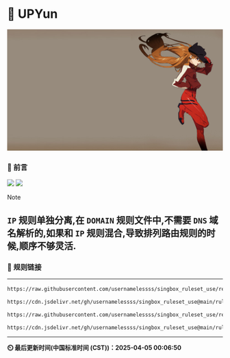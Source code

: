 
# 🧸 UPYun
![](https://raw.githubusercontent.com/usernamelessss/picture-bed/main/images/202504042256831.jpg)
### 📣 前言
![](https://shields.io/badge/-移除重复规则-ff69b4) ![](https://shields.io/badge/-IP&nbsp;规则单独存放不与&nbsp;DOMAIN&nbsp;等混合-green)
> [!NOTE]
**`IP` 规则单独分离,在 `DOMAIN` 规则文件中,不需要 `DNS` 域名解析的,如果和 `IP` 规则混合,导致排列路由规则的时候,顺序不够灵活.**
---

###  🔗 规则链接
---

```url
https://raw.githubusercontent.com/usernamelessss/singbox_ruleset_use/refs/heads/main/rule/UPYun/UPYun_No_IP.json
```

```url
https://cdn.jsdelivr.net/gh/usernamelessss/singbox_ruleset_use@main/rule/UPYun/UPYun_No_IP.json
```

```url
https://raw.githubusercontent.com/usernamelessss/singbox_ruleset_use/refs/heads/main/rule/UPYun/UPYun_No_IP.srs
```

```url
https://cdn.jsdelivr.net/gh/usernamelessss/singbox_ruleset_use@main/rule/UPYun/UPYun_No_IP.srs
```

---
**⏲️ 最后更新时间(中国标准时间 (CST))：2025-04-05 00:06:50**